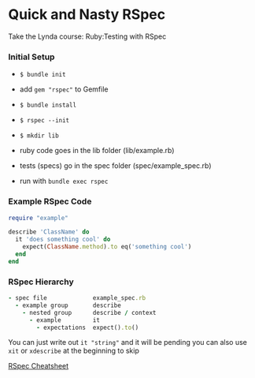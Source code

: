 # Quick and Nasty RSpec

Take the Lynda course: Ruby:Testing with RSpec

### Initial Setup

- `$ bundle init`
- add `gem "rspec"` to Gemfile
- `$ bundle install`
- `$ rspec --init`
- `$ mkdir lib`
- ruby code goes in the lib folder (lib/example.rb)
- tests (specs) go in the spec folder (spec/example_spec.rb)

- run with `bundle exec rspec`

### Example RSpec Code

```Ruby
require "example"

describe 'ClassName' do
  it 'does something cool' do
    expect(ClassName.method).to eq('something cool')
  end
end
```

### RSpec Hierarchy

```Ruby
- spec file             example_spec.rb
  - example group       describe
    - nested group      describe / context
      - example         it
        - expectations  expect().to()
```

You can just write out `it "string"` and it will be pending
you can also use `xit` or `xdescribe` at the beginning to skip

[RSpec Cheatsheet](http://www.anchor.com.au/wp-content/uploads/rspec_cheatsheet_attributed.pdf)
